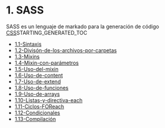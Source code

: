 # 1. SASS

SASS es un lenguaje de markado para la generación de código [CSS](../HtmlYCss/1.-HTML-y-CSS.md)STARTING_GENERATED_TOC



[comment]:STARTING_GENERATED_TOC

* [1.1-Sintaxis](<./content/1.1-Sintaxis.md>)
* [1.2-Divisón-de-los-archivos-por-carpetas](<./content/1.2-Divisón-de-los-archivos-por-carpetas.md>)
* [1.3-Mixins](<./content/1.3-Mixins.md>)
* [1.4-Mixin-con-parámetros](<./content/1.4-Mixin-con-parámetros.md>)
* [1.5-Uso-del-mixin](<./content/1.5-Uso-del-mixin.md>)
* [1.6-Uso-de-content](<./content/1.6-Uso-de-content.md>)
* [1.7-Uso-de-extend](<./content/1.7-Uso-de-extend.md>)
* [1.8-Uso-de-funciones](<./content/1.8-Uso-de-funciones.md>)
* [1.9-Uso-de-arrays](<./content/1.9-Uso-de-arrays.md>)
* [1.10-Listas-y-directiva-each](<./content/1.10-Listas-y-directiva-each.md>)
* [1.11-Ciclos-FOReach](<./content/1.11-Ciclos-FOReach.md>)
* [1.12-Condicionales](<./content/1.12-Condicionales.md>)
* [1.13-Compilación](<./content/1.13-Compilación.md>)

[comment]:ENDING_GENERATED_TOC
